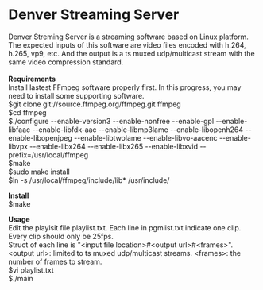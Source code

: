 # Denver Streaming Server
Denver Streming Server is a streaming software based on Linux platform. The expected inputs of this software are video files encoded with h.264, h.265, vp9, etc. And the output is a ts muxed udp/multicast stream with the same video compression standard.<br />  
<b>Requirements</b><br />
Install lastest FFmpeg software properly first. In this progress, you may need to install some supporting software.<br />
$git clone git://source.ffmpeg.org/ffmpeg.git ffmpeg<br />
$cd ffmpeg<br />
$./configure --enable-version3 --enable-nonfree --enable-gpl --enable-libfaac --enable-libfdk-aac --enable-libmp3lame --enable-libopenh264 --enable-libopenjpeg --enable-libtwolame --enable-libvo-aacenc --enable-libvpx --enable-libx264 --enable-libx265 --enable-libxvid --prefix=/usr/local/ffmpeg<br />
$make<br />
$sudo make install<br />
$ln -s /usr/local/ffmpeg/include/lib* /usr/include/<br />

<b>Install</b><br />
$make<br />

<b>Usage</b><br />
Edit the playlsit file playlist.txt. Each line in pgmlist.txt indicate one clip. Every clip should only be 25fps.<br /> 
Struct of each line is &quot;&lt;input file location&gt;#&lt;output url&gt;#&lt;frames&gt;&quot;.<br /> 
&lt;output url&gt;: limited to ts muxed udp/multicast streams. &lt;frames&gt;: the number of frames to stream.<br />
$vi playlist.txt<br />
$./main<br />
